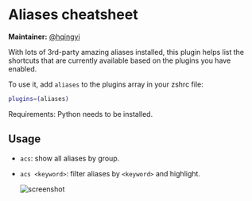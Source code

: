 # Aliases cheatsheet

**Maintainer:** [@hqingyi](https://github.com/hqingyi)

With lots of 3rd-party amazing aliases installed, this plugin helps list the shortcuts that are currently available
based on the plugins you have enabled.

To use it, add `aliases` to the plugins array in your zshrc file:

```zsh
plugins=(aliases)
```

Requirements: Python needs to be installed.

## Usage

- `acs`: show all aliases by group.

- `acs <keyword>`: filter aliases by `<keyword>` and highlight.

  ![screenshot](https://cloud.githubusercontent.com/assets/3602957/11581913/cb54fb8a-9a82-11e5-846b-5a67f67ad9ad.png)
